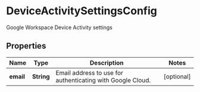 

# DeviceActivitySettingsConfig

Google Workspace Device Activity settings

## Properties

| Name | Type | Description | Notes |
|------------ | ------------- | ------------- | -------------|
|**email** | **String** | Email address to use for authenticating with Google Cloud. |  [optional] |



